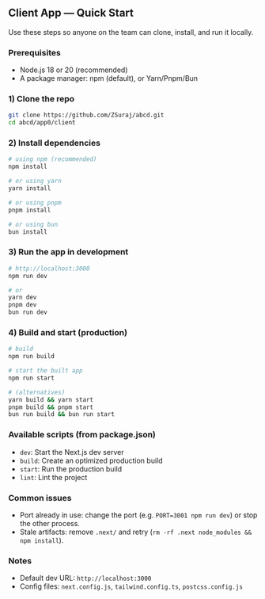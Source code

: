 ## Client App — Quick Start

Use these steps so anyone on the team can clone, install, and run it locally.

### Prerequisites

- Node.js 18 or 20 (recommended)
- A package manager: npm (default), or Yarn/Pnpm/Bun

### 1) Clone the repo

```bash
git clone https://github.com/ZSuraj/abcd.git
cd abcd/app0/client
```

### 2) Install dependencies

```bash
# using npm (recommended)
npm install

# or using yarn
yarn install

# or using pnpm
pnpm install

# or using bun
bun install
```

### 3) Run the app in development

```bash
# http://localhost:3000
npm run dev

# or
yarn dev
pnpm dev
bun run dev
```

### 4) Build and start (production)

```bash
# build
npm run build

# start the built app
npm run start

# (alternatives)
yarn build && yarn start
pnpm build && pnpm start
bun run build && bun run start
```

### Available scripts (from package.json)

- `dev`: Start the Next.js dev server
- `build`: Create an optimized production build
- `start`: Run the production build
- `lint`: Lint the project

### Common issues

- Port already in use: change the port (e.g. `PORT=3001 npm run dev`) or stop the other process.
- Stale artifacts: remove `.next/` and retry (`rm -rf .next node_modules && npm install`).

### Notes

- Default dev URL: `http://localhost:3000`
- Config files: `next.config.js`, `tailwind.config.ts`, `postcss.config.js`
